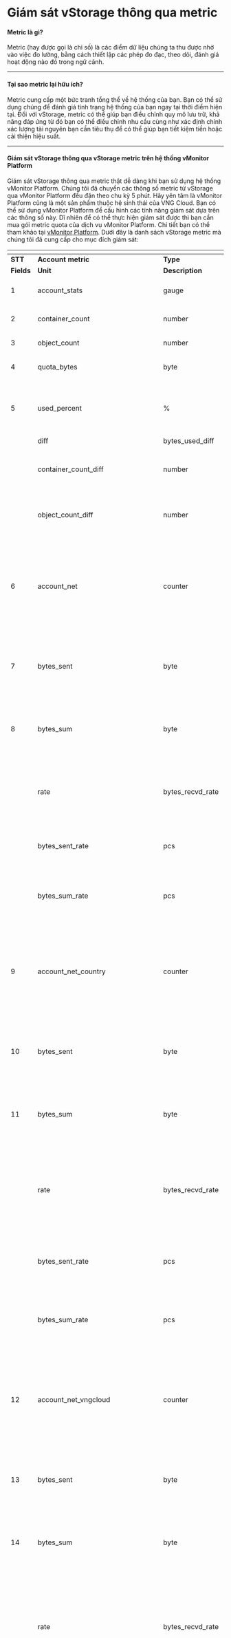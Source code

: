 # Giám sát vStorage thông qua metric

#### Metric là gì? <a href="#giamsatvstoragethongquametric-metriclagi" id="giamsatvstoragethongquametric-metriclagi"></a>

Metric (hay được gọi là chỉ số) là các điểm dữ liệu chúng ta thu được nhờ vào việc đo lường, bằng cách thiết lập các phép đo đạc, theo dõi, đánh giá hoạt động nào đó trong ngữ cảnh.

***

#### Tại sao metric lại hữu ích? <a href="#giamsatvstoragethongquametric-taisaometriclaihuuich" id="giamsatvstoragethongquametric-taisaometriclaihuuich"></a>

Metric cung cấp một bức tranh tổng thể về hệ thống của bạn. Bạn có thể sử dụng chúng để đánh giá tình trạng hệ thống của bạn ngay tại thời điểm hiện tại. Đối với vStorage, metric có thể giúp bạn điều chỉnh quy mô lưu trữ, khả năng đáp ứng từ đó bạn có thể điều chỉnh nhu cầu cùng như xác định chính xác lượng tài nguyên bạn cần tiêu thụ để có thể giúp bạn tiết kiệm tiền hoặc cải thiện hiệu suất.

***

#### Giám sát vStorage thông qua vStorage metric trên hệ thống vMonitor Platform <a href="#giamsatvstoragethongquametric-giamsatvstoragethongquavstoragemetrictrenhethongvmonitorplatform" id="giamsatvstoragethongquametric-giamsatvstoragethongquavstoragemetrictrenhethongvmonitorplatform"></a>

Giám sát vStorage thông qua metric thật dễ dàng khi bạn sử dụng hệ thống vMonitor Platform. Chúng tôi đã chuyển các thông số metric từ vStorage qua vMonitor Platform đều đặn theo chu kỳ 5 phút. Hãy yên tâm là vMonitor Platform cũng là một sản phẩm thuộc hệ sinh thái của VNG Cloud. Bạn có thể sử dụng vMonitor Platform để cấu hình các tính năng giám sát dựa trên các thông số này. Dĩ nhiên để có thể thực hiện giám sát được thì bạn cần mua gói metric quota của dịch vụ vMonitor Platform. Chi tiết bạn có thể tham khảo tại [vMonitor Platform](https://docs.vngcloud.vn/display/ONVINA/vMonitor+Platform). Dưới đây là danh sách vStorage metric mà chúng tôi đã cung cấp cho mục đích giám sát:

<table data-header-hidden><thead><tr><th></th><th width="196"></th><th width="205"></th><th width="211"></th><th width="198"></th><th width="143"></th><th></th></tr></thead><tbody><tr><td><strong>STT</strong></td><td><strong>Account metric</strong></td><td><strong>Type</strong></td><td><strong>Fields</strong></td><td><strong>Interval</strong></td><td></td><td></td></tr><tr><td><strong>Fields</strong></td><td><strong>Unit</strong></td><td><strong>Description</strong></td><td></td><td></td><td></td><td></td></tr><tr><td>1</td><td>account_stats</td><td>gauge</td><td>bytes_used</td><td>byte</td><td>Lượng data sử dụng </td><td>5 phút</td></tr><tr><td>2</td><td>container_count</td><td>number</td><td>Lượng container đang tồn tại</td><td></td><td></td><td></td></tr><tr><td>3</td><td>object_count</td><td>number</td><td>Số object đang có</td><td></td><td></td><td></td></tr><tr><td>4</td><td>quota_bytes</td><td>byte</td><td>Tổng quota mua theo bytes </td><td></td><td></td><td></td></tr><tr><td>5</td><td>used_percent</td><td>%</td><td>Phần trăm sử dụng theo thời gian (bytes_used/ quota_bytes *100)</td><td></td><td></td><td></td></tr><tr><td><br></td><td>diff</td><td>bytes_used_diff</td><td>byte</td><td><br></td><td></td><td></td></tr><tr><td><br></td><td>container_count_diff</td><td>number</td><td>Số lượng container sinh ra hoặc giảm xuống theo chu kỳ 5 phút</td><td></td><td></td><td></td></tr><tr><td><br></td><td>object_count_diff</td><td>number</td><td>Số lượng object sinh ra hoặc giảm xuống theo chu kỳ 5 phút</td><td></td><td></td><td></td></tr><tr><td>6</td><td>account_net</td><td>counter</td><td>bytes_recvd</td><td>byte</td><td>Lưu lượng data proxy nhận với action upload theo chu kỳ 1 phút</td><td>1 phút</td></tr><tr><td>7</td><td>bytes_sent</td><td>byte</td><td>Lưu lượng data proxy truyền đi với action download theo chu kỳ 1 phút</td><td></td><td></td><td></td></tr><tr><td>8</td><td>bytes_sum</td><td>byte</td><td>Tổng lưu lượng data 2 chiều (bytes_recvd+ bytes_sent) theo chu kỳ 1 phút</td><td></td><td></td><td></td></tr><tr><td><br></td><td>rate</td><td>bytes_recvd_rate</td><td>pcs</td><td>Tốc độ dữ liệu tải lên tính theo vận tốc trên giây (bytes/s)</td><td><br></td><td></td></tr><tr><td><br></td><td>bytes_sent_rate</td><td>pcs</td><td>Tốc độ dữ liệu tải xuống tính theo vận tốc trên giây (bytes/s)</td><td><br></td><td></td><td></td></tr><tr><td><br></td><td>bytes_sum_rate</td><td>pcs</td><td>Tốc độ dữ liệu tải lên + tải xuống tính theo vận tốc trên giây (bytes/s)</td><td><br></td><td></td><td></td></tr><tr><td>9</td><td>account_net_country</td><td>counter</td><td>bytes_recvd</td><td>byte</td><td>Lưu lượng data proxy nhận với action upload trong chu kỳ 1 phút</td><td>1 phút</td></tr><tr><td>10</td><td>bytes_sent</td><td>byte</td><td>Lưu lượng data proxy truyền đi với action download trong chu kỳ 1 phút</td><td></td><td></td><td></td></tr><tr><td>11</td><td>bytes_sum</td><td>byte</td><td>Tổng lưu lượng data 2 chiều (bytes_recvd+ bytes_sent) trong chu kỳ 1 phút</td><td></td><td></td><td></td></tr><tr><td><br></td><td>rate</td><td>bytes_recvd_rate</td><td>pcs</td><td>Tốc độ tải lên dữ liệu tính theo vận tốc trên giây (bytes/s) theo từng quốc gia</td><td><br></td><td></td></tr><tr><td><br></td><td>bytes_sent_rate</td><td>pcs</td><td>Tốc độ tải xuống dữ liệu tính theo vận tốc trên giây (bytes/s) theo từng quốc gia</td><td><br></td><td></td><td></td></tr><tr><td><br></td><td>bytes_sum_rate</td><td>pcs</td><td>Tốc độ tải lên + tải xuống dữ liệu tính theo vận tốc trên giây (bytes/s) theo từng quốc gia</td><td><br></td><td></td><td></td></tr><tr><td>12</td><td>account_net_vngcloud</td><td>counter</td><td>bytes_recvd</td><td>byte</td><td>Lưu lượng data hệ thống nhận với action upload trong chu kỳ 1 phút</td><td>1 phút</td></tr><tr><td>13</td><td>bytes_sent</td><td>byte</td><td>Lưu lượng data hệ thống truyền đi với action download trong chu kỳ 1 phút</td><td></td><td></td><td></td></tr><tr><td>14</td><td>bytes_sum</td><td>byte</td><td>Tổng lưu lượng data 2 chiều (bytes_recvd +  bytes_sent) trong chu kỳ 1 phút</td><td></td><td></td><td></td></tr><tr><td><br></td><td>rate</td><td>bytes_recvd_rate</td><td>pcs</td><td>Tốc độ tải lên dữ liệu tính theo vận tốc trên giây (bytes/s) với nguồn xuất phát từ VNG Cloud</td><td><br></td><td></td></tr><tr><td><br></td><td>bytes_sent_rate</td><td>pcs</td><td>Tốc độ tải xuống dữ liệu tính theo vận tốc trên giây (bytes/s) với nguồn xuất phát từ VNG Cloud</td><td><br></td><td></td><td></td></tr><tr><td><br></td><td>bytes_sum_rate</td><td>pcs</td><td>Tốc độ  tải lên, tải xuống dữ liệu tính theo vận tốc trên giây (bytes/s) với nguồn xuất phát từ VNG Cloud</td><td><br></td><td></td><td></td></tr><tr><td>15</td><td>account_net_user</td><td>counter</td><td>bytes_recvd</td><td>byte</td><td>Lưu lượng data hệ thống nhận với action upload trong chu kỳ 1 phút</td><td>1 phút</td></tr><tr><td>16</td><td>bytes_sent</td><td>byte</td><td>Lưu lượng data hệ thống truyền đi với action download trong chu kỳ 1 phút</td><td></td><td></td><td></td></tr><tr><td>17</td><td>bytes_sum</td><td>byte</td><td>Tổng lưu lượng data 2 chiều (bytes_recvd + bytes_sent) trong chu kỳ 1 phút</td><td></td><td></td><td></td></tr><tr><td><br></td><td>rate</td><td>bytes_recvd_rate</td><td>pcs</td><td>Tốc độ tải lên dữ liệu tính theo vận tốc trên giây (bytes/s) với nguồn xuất phát từ bên ngoài internet</td><td><br></td><td></td></tr><tr><td><br></td><td>bytes_sent_rate</td><td>pcs</td><td>Tốc độ tải xuống dữ liệu tính theo vận tốc trên giây (bytes/s) với nguồn xuất phát từ bên ngoài internet</td><td><br></td><td></td><td></td></tr><tr><td><br></td><td>bytes_sum_rate</td><td>pcs</td><td>Tốc độ tải lên tải xuống dữ liệu tính theo vận tốc trên giây (bytes/s) với nguồn xuất phát từ bên ngoài internet</td><td><br></td><td></td><td></td></tr><tr><td>18</td><td>account_requests.request_total</td><td>counter</td><td>value</td><td>number</td><td>Số lượng request xử lý tính theo chu kỳ 1 phút</td><td>1 phút</td></tr><tr><td><br></td><td>rate</td><td>value_rate</td><td>psc</td><td>Tổng số request/s trên từng project tính theo chu kỳ 1 phút</td><td><br></td><td></td></tr><tr><td>19</td><td>account_requests.status</td><td>counter</td><td>value</td><td>number</td><td>Số lượng request xử lý tính theo chu kỳ 1 phút</td><td>1 phút</td></tr><tr><td><br></td><td>rate</td><td>value_rate</td><td>psc</td><td>Tổng số request/s trên từng project được phân nhóm theo trạng thái trả về của request và được tính theo chu kỳ 1 phút</td><td><br></td><td></td></tr><tr><td>20</td><td>account_requests.method</td><td>counter</td><td>value</td><td>number</td><td>Số lượng request xử lý tính theo chu kỳ 1 phút</td><td>1 phút</td></tr><tr><td><br></td><td>rate</td><td>value_rate</td><td>psc</td><td>Tổng số request/s trên từng project được phân nhóm theo loại request (GET, PUT, POST, DELETE) và được tính theo chu kỳ 1 phút</td><td><br></td><td></td></tr><tr><td>21</td><td>account_requests.features</td><td>counter</td><td>value</td><td>number</td><td>Số lượng request xử lý theo chu kỳ 1 phút</td><td>1 phút</td></tr><tr><td><br></td><td>rate</td><td>value_rate</td><td>psc</td><td>Tổng số request/s trên từng project được nhóm theo tính năng người dùng sử dụng và tính theo chu kỳ 1 phút</td><td><br></td><td></td></tr><tr><td>22</td><td>account_requests.request_time</td><td>timing</td><td>count</td><td>number</td><td>Số lượng request trong interval</td><td><p>1 phút</p><p><br></p></td></tr><tr><td>23</td><td>lower</td><td>second</td><td>Giá trị thấp nhất trong dãy value nhận được</td><td></td><td></td><td></td></tr><tr><td>24</td><td>mean</td><td>second</td><td>Giá trị bình quân trong dãy value nhận được</td><td></td><td></td><td></td></tr><tr><td>26</td><td>stddev</td><td>second</td><td>Biên độ giao động trong dãy value nhận được</td><td></td><td></td><td></td></tr><tr><td>26</td><td>sum</td><td>second</td><td>Tổng thời gian xử lý của các request</td><td></td><td></td><td></td></tr><tr><td>27</td><td>upper</td><td>second</td><td>Giá trị cao nhất trong dãy value nhận được</td><td></td><td></td><td></td></tr><tr><td>28</td><td>90_percentile</td><td>second</td><td>Mức giá trị chiếm 90% trong dãy value nhận được</td><td></td><td></td><td></td></tr><tr><td>29</td><td>99_percentile</td><td>second</td><td>Mức giá trị chiếm 99% trong dãy value nhận được</td><td></td><td></td><td></td></tr><tr><td>30</td><td>account_requests.bytes_per_second</td><td>timing</td><td>count</td><td>number</td><td>Số lượng request trong interval</td><td><p>1 phút</p><p><br></p></td></tr><tr><td>31</td><td>lower</td><td>byte/s</td><td>Giá trị thấp nhất trong dãy value nhận được</td><td></td><td></td><td></td></tr><tr><td>32</td><td>mean</td><td>byte/s</td><td>Giá trị bình quân trong dãy value nhận được</td><td></td><td></td><td></td></tr><tr><td>33</td><td>stddev</td><td>byte/s</td><td>Biên độ giao động trong dãy value nhận được</td><td></td><td></td><td></td></tr><tr><td>34</td><td>sum</td><td>byte/s</td><td>Tổng thời gian xử lý của các request</td><td></td><td></td><td></td></tr><tr><td>35</td><td>upper</td><td>byte/s</td><td>Giá trị cao nhất trong dãy value nhận được</td><td></td><td></td><td></td></tr><tr><td>36</td><td>90_percentile</td><td>byte/s</td><td>Mức giá trị chiếm 90% trong dãy value nhận được</td><td></td><td></td><td></td></tr><tr><td>37</td><td>99_percentile</td><td>byte/s</td><td>Mức giá trị chiếm 99% trong dãy value nhận được</td><td></td><td></td><td></td></tr><tr><td>38</td><td>container_stats</td><td>gauge</td><td>bytes_used</td><td>byte</td><td>Lượng data sử dụng</td><td>5 phút</td></tr><tr><td>39</td><td>object_count</td><td>number</td><td>Số object đang có</td><td><br></td><td></td><td></td></tr><tr><td>40</td><td>quota_bytes</td><td>byte</td><td>Quota mua theo bytes</td><td><br></td><td></td><td></td></tr><tr><td>41</td><td>diff</td><td>bytes_used_diff</td><td>byte</td><td>Tổng số bytes dữ liệu tăng thêm hoặc giảm đi trên từng container theo chu kỳ 5 phút</td><td><br></td><td></td></tr><tr><td>42</td><td>object_count_diff</td><td>number</td><td>Tổng số object tăng thêm hoặc giảm đi trên từng container theo chu kỳ 5 phút</td><td><br></td><td></td><td></td></tr></tbody></table>

